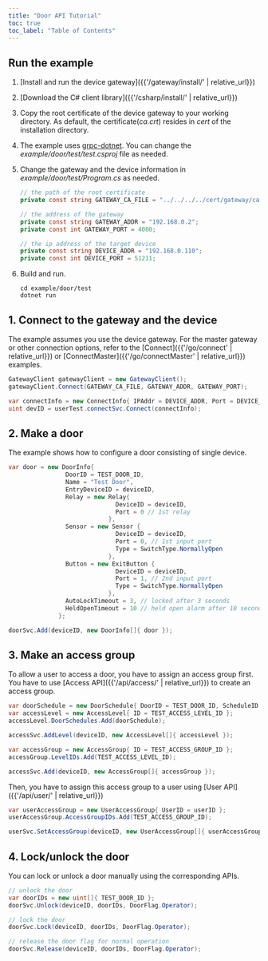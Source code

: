 ```yaml
---
title: "Door API Tutorial"
toc: true
toc_label: "Table of Contents"
---
```


## Run the example

1. [Install and run the device gateway]({{'/gateway/install/' | relative_url}})
2. [Download the C# client library]({{'/csharp/install/' | relative_url}})
3. Copy the root certificate of the device gateway to your working directory. As default, the certificate(_ca.crt_) resides in _cert_ of the installation directory. 
4. The example uses [grpc-dotnet](https://grpc.io/docs/quickstart/csharp-dotnet/). You can change the _example/door/test/test.csproj_ file as needed.
5. Change the gateway and the device information in _example/door/test/Program.cs_ as needed.
   
    ```csharp
    // the path of the root certificate
    private const string GATEWAY_CA_FILE = "../../../../cert/gateway/ca.crt";

    // the address of the gateway
    private const string GATEWAY_ADDR = "192.168.0.2";
    private const int GATEWAY_PORT = 4000;

    // the ip address of the target device
    private const string DEVICE_ADDR = "192.168.0.110";
    private const int DEVICE_PORT = 51211;
    ```
6. Build and run.

    ```
    cd example/door/test
    dotnet run
    ```

## 1. Connect to the gateway and the device

The example assumes you use the device gateway. For the master gateway or other connection options, refer to the [Connect]({{'/go/connect' | relative_url}}) or [ConnectMaster]({{'/go/connectMaster' | relative_url}}) examples.

  ```csharp
  GatewayClient gatewayClient = new GatewayClient();
  gatewayClient.Connect(GATEWAY_CA_FILE, GATEWAY_ADDR, GATEWAY_PORT);

  var connectInfo = new ConnectInfo{ IPAddr = DEVICE_ADDR, Port = DEVICE_PORT, UseSSL = USE_SSL };
  uint devID = userTest.connectSvc.Connect(connectInfo); 
  ```  

## 2. Make a door

The example shows how to configure a door consisting of single device. 

  ```csharp
  var door = new DoorInfo{ 
                  DoorID = TEST_DOOR_ID, 
                  Name = "Test Door", 
                  EntryDeviceID = deviceID, 
                  Relay = new Relay{ 
                                DeviceID = deviceID,
                                Port = 0 // 1st relay
                              },
                  Sensor = new Sensor {
                                DeviceID = deviceID,
                                Port = 0, // 1st input port
                                Type = SwitchType.NormallyOpen
                              },
                  Button = new ExitButton {
                                DeviceID = deviceID,
                                Port = 1, // 2nd input port
                                Type = SwitchType.NormallyOpen                                    
                              },
                  AutoLockTimeout = 3, // locked after 3 seconds
                  HeldOpenTimeout = 10 // held open alarm after 10 seconds
                };

  doorSvc.Add(deviceID, new DoorInfo[]{ door });
  ```

## 3. Make an access group

To allow a user to access a door, you have to assign an access group first. You have to use [Access API]({{'/api/access/' | relative_url}}) to create an access group.

  ```csharp
  var doorSchedule = new DoorSchedule{ DoorID = TEST_DOOR_ID, ScheduleID = ALWAYS_SCHEDULE_ID }; // can access the test door all the time
  var accessLevel = new AccessLevel{ ID = TEST_ACCESS_LEVEL_ID };
  accessLevel.DoorSchedules.Add(doorSchedule);

  accessSvc.AddLevel(deviceID, new AccessLevel[]{ accessLevel });

  var accessGroup = new AccessGroup{ ID = TEST_ACCESS_GROUP_ID };
  accessGroup.LevelIDs.Add(TEST_ACCESS_LEVEL_ID);

  accessSvc.Add(deviceID, new AccessGroup[]{ accessGroup });
  ```

Then, you have to assign this access group to a user using [User API]({{'/api/user/' | relative_url}})

  ```csharp
  var userAccessGroup = new UserAccessGroup{ UserID = userID };
  userAccessGroup.AccessGroupIDs.Add(TEST_ACCESS_GROUP_ID);

  userSvc.SetAccessGroup(deviceID, new UserAccessGroup[]{ userAccessGroup });
  ```

## 4. Lock/unlock the door

You can lock or unlock a door manually using the corresponding APIs.

  ```csharp
  // unlock the door
  var doorIDs = new uint[]{ TEST_DOOR_ID };
  doorSvc.Unlock(deviceID, doorIDs, DoorFlag.Operator);

  // lock the door
  doorSvc.Lock(deviceID, doorIDs, DoorFlag.Operator);  

  // release the door flag for normal operation
  doorSvc.Release(deviceID, doorIDs, DoorFlag.Operator);
  ```